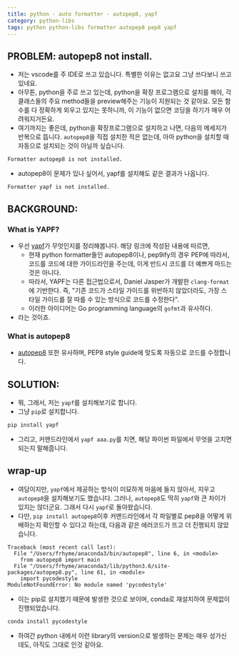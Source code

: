 ```yaml
---
title: python - auto formatter - autopep8, yapf
category: python-libs
tags: python python-libs formatter autopep8 pep8 yapf 
---
```


## PROBLEM: autopep8 not install.

- 저는 vscode를 주 IDE로 쓰고 있습니다. 특별한 이유는 없고요 그냥 쓰다보니 쓰고있네요. 
- 아무튼, python을 주로 쓰고 있는데, python을 확장 프로그램으로 설치를 해야, 각 클래스들의 주요 method들을 preview해주는 기능이 지원되는 것 같아요. 모든 함수를 다 정확하게 외우고 있지는 못하니까, 이 기능이 없으면 코딩을 하기가 매우 어려워지거든요. 
- 여기까지는 좋은데, python을 확장프로그램으로 설치하고 나면, 다음의 메세지가 반복으로 뜹니다. `autopep8`을 직접 설치한 적은 없는데, 아마 python을 설치할 때 자동으로 설치되는 것이 아닐까 싶습니다. 

```
Formatter autopep8 is not installed.
```

- autopep8이 문제가 있나 싶어서, yapf를 설치해도 같은 결과가 나옵니다.

```
Formatter yapf is not installed.
```

## BACKGROUND: 

### What is YAPF?

- 우선 [yapf](https://github.com/google/yapf)가 무엇인지를 정리해봅니다. 해당 링크에 작성된 내용에 따르면, 
    - 현재 python formatter들인 autopep8이나, pep9ify의 경우 PEP에 따라서, 코드를 코드에 대한 가이드라인을 주는데, 이게 반드시 코드를 더 예쁘게 마드는 것은 아니다. 
    - 따라서, YAPF는 다른 접근법으로서, Daniel Jasper가 개발한 `clang-format`에 기반한다. 즉, "기존 코드가 스타일 가이드를 위반하지 않았더라도, 가장 스타일 가이드를 잘 따를 수 있는 방식으로 코드를 수정한다". 
    - 이러한 아이디어는 Go programming language의 `gofmt`과 유사하다. 
- 라는 것이죠. 

### What is autopep8

- [autopep8](https://github.com/hhatto/autopep8) 또한 유사하며, PEP8 style guide에 맞도록 자동으로 코드를 수정합니다.

## SOLUTION:

- 뭐, 그래서, 저는 `yapf`를 설치해보기로 합니다. 
- 그냥 `pip`로 설치합니다. 

```
pip install yapf
```

- 그리고, 커맨드라인에서 `yapf aaa.py`를 치면, 해당 파이썬 파일에서 무엇을 고치면 되는지 말해줍니다.

## wrap-up

- 여담이지만, `yapf`에서 제공하는 방식이 미묘하게 마음에 들지 않아서, 지우고 `autopep8`을 설치해보기도 했습니다. 그러나, `autopep8`도 딱히 `yapf`와 큰 차이가 있지는 않더군요. 그래서 다시 `yapf`로 돌아왔습니다. 
- 다만, `pip install autopep8`이후 커맨드라인에서 각 파일별로 pep8을 어떻게 위배하는지 확인할 수 있다고 하는데, 다음과 같은 에러코드가 뜨고 더 진행되지 않았습니다. 

```
Traceback (most recent call last):
  File "/Users/frhyme/anaconda3/bin/autopep8", line 6, in <module>
    from autopep8 import main
  File "/Users/frhyme/anaconda3/lib/python3.6/site-packages/autopep8.py", line 61, in <module>
    import pycodestyle
ModuleNotFoundError: No module named 'pycodestyle'
```

- 이는 pip로 설치했기 때문에 발생한 것으로 보이며, conda로 재설치하여 문제없이 진행되었습니다.

```
conda install pycodestyle
```

- 하여간 python 내에서 이런 library의 version으로 발생하는 문제는 매우 성가신데도, 아직도 그대로 인것 같아요.